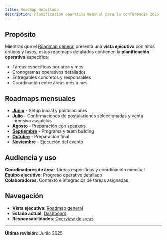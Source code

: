 ```yaml
---
title: Roadmap detallado
description: Planificación operativa mensual para la conferencia 2025
---
```


## Propósito

Mientras que el [Roadmap general](/planificacion/roadmap) presenta una **vista ejecutiva** con hitos críticos y fases, estos roadmaps detallados contienen la **planificación operativa** específica:

- Tareas específicas por área y mes
- Cronogramas operativos detallados  
- Entregables concretos y responsables
- Coordinación entre áreas mes a mes

## Roadmaps mensuales

- **[Junio](/planificacion/roadmap-detallado/junio)** - Setup inicial y postulaciones
- **[Julio](/planificacion/roadmap-detallado/julio)** - Confirmaciones de postulaciones seleccionadas y venta intensiva auspicios
- **[Agosto](/planificacion/roadmap-detallado/agosto)** - Preparación con speakers
- **[Septiembre](/planificacion/roadmap-detallado/septiembre)** - Programa y team building
- **[Octubre](/planificacion/roadmap-detallado/octubre)** - Preparación final
- **[Noviembre](/planificacion/roadmap-detallado/noviembre)** - Ejecución del evento

## Audiencia y uso

**Coordinadores de área**: Tareas específicas y coordinación mensual  
**Equipo ejecutivo**: Progreso operativo detallado  
**Colaboradores**: Contexto e integración de tareas asignadas

## Navegación

- **Vista ejecutiva**: [Roadmap general](/planificacion/roadmap)
- **Estado actual**: [Dashboard](/planificacion/dashboard)  
- **Responsabilidades**: [Overview de áreas](/planificacion/overview)

---
**Última revisión**: Junio 2025